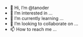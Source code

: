 - 👋 Hi, I’m @tanoder
- 👀 I’m interested in ...
- 🌱 I’m currently learning ...
- 💞️ I’m looking to collaborate on ...
- 📫 How to reach me ...

<!---
tanoder/tanoder is a ✨ special ✨ repository because its `README.md` (this file) appears on your GitHub profile.
You can click the Preview link to take a look at your changes.
--->
